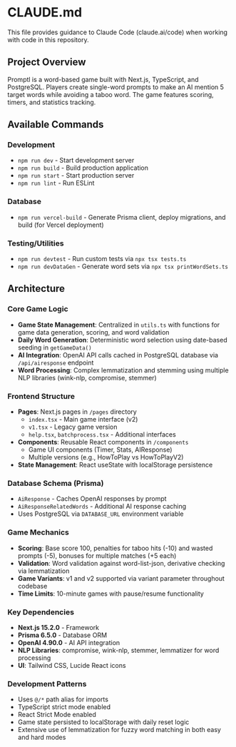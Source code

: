 # CLAUDE.md

This file provides guidance to Claude Code (claude.ai/code) when working with code in this repository.

## Project Overview

Promptl is a word-based game built with Next.js, TypeScript, and PostgreSQL. Players create single-word prompts to make an AI mention 5 target words while avoiding a taboo word. The game features scoring, timers, and statistics tracking.

## Available Commands

### Development
- `npm run dev` - Start development server
- `npm run build` - Build production application  
- `npm run start` - Start production server
- `npm run lint` - Run ESLint

### Database
- `npm run vercel-build` - Generate Prisma client, deploy migrations, and build (for Vercel deployment)

### Testing/Utilities
- `npm run devtest` - Run custom tests via `npx tsx tests.ts`
- `npm run devDataGen` - Generate word sets via `npx tsx printWordSets.ts`

## Architecture

### Core Game Logic
- **Game State Management**: Centralized in `utils.ts` with functions for game data generation, scoring, and word validation
- **Daily Word Generation**: Deterministic word selection using date-based seeding in `getGameData()`
- **AI Integration**: OpenAI API calls cached in PostgreSQL database via `/api/airesponse` endpoint
- **Word Processing**: Complex lemmatization and stemming using multiple NLP libraries (wink-nlp, compromise, stemmer)

### Frontend Structure
- **Pages**: Next.js pages in `/pages` directory
  - `index.tsx` - Main game interface (v2)
  - `v1.tsx` - Legacy game version  
  - `help.tsx`, `batchprocess.tsx` - Additional interfaces
- **Components**: Reusable React components in `/components`
  - Game UI components (Timer, Stats, AIResponse)
  - Multiple versions (e.g., HowToPlay vs HowToPlayV2)
- **State Management**: React useState with localStorage persistence

### Database Schema (Prisma)
- `AiResponse` - Caches OpenAI responses by prompt
- `AiResponseRelatedWords` - Additional AI response caching
- Uses PostgreSQL via `DATABASE_URL` environment variable

### Game Mechanics
- **Scoring**: Base score 100, penalties for taboo hits (-10) and wasted prompts (-5), bonuses for multiple matches (+5 each)
- **Validation**: Word validation against word-list-json, derivative checking via lemmatization
- **Game Variants**: v1 and v2 supported via variant parameter throughout codebase
- **Time Limits**: 10-minute games with pause/resume functionality

### Key Dependencies
- **Next.js 15.2.0** - Framework
- **Prisma 6.5.0** - Database ORM  
- **OpenAI 4.90.0** - AI API integration
- **NLP Libraries**: compromise, wink-nlp, stemmer, lemmatizer for word processing
- **UI**: Tailwind CSS, Lucide React icons

### Development Patterns
- Uses `@/*` path alias for imports
- TypeScript strict mode enabled
- React Strict Mode enabled
- Game state persisted to localStorage with daily reset logic
- Extensive use of lemmatization for fuzzy word matching in both easy and hard modes